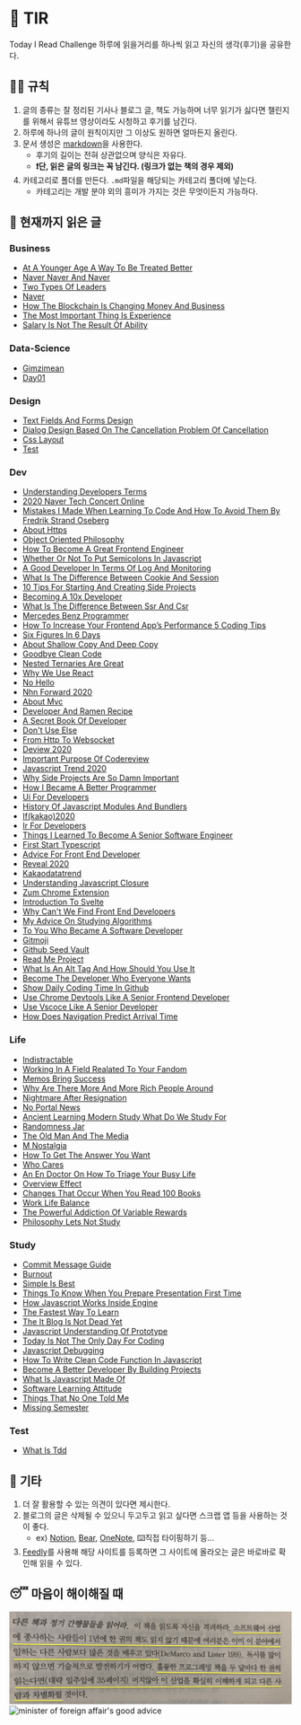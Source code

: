 # 📖 TIR
Today I Read Challenge
하루에 읽을거리를 하나씩 읽고 자신의 생각(후기)을 공유한다.   

## 👩‍⚖️ 규칙  

1. 글의 종류는 잘 정리된 기사나 블로그 글, 책도 가능하며 너무 읽기가 싫다면 챌린지를 위해서 유튜브 영상이라도 시청하고 후기를 남긴다. 
2. 하루에 하나의 글이 원칙이지만 그 이상도 원하면 얼마든지 올린다. 
3. 문서 생성은 [markdown](https://gist.github.com/ihoneymon/652be052a0727ad59601)을 사용한다.   
    - 후기의 길이는 전혀 상관없으며 양식은 자유다.  
    - **❗단, 읽은 글의 링크는 꼭 남긴다. (링크가 없는 책의 경우 제외)** 
4. 카테고리로 폴더를 만든다. `.md`파일을 해당되는 카테고리 폴더에 넣는다.   
    - 카테고리는 개발 분야 외의 흥미가 가지는 것은 무엇이든지 가능하다.   

## 📰 현재까지 읽은 글  
### Business

- [At A Younger Age A Way To Be Treated Better](Business/at-a-younger-age-a-way-to-be-treated-better.md)
- [Naver Naver And Naver](Business/naver-naver-and-naver.md)
- [Two Types Of Leaders](Business/two-types-of-leaders.md)
- [Naver](Business/naver.md)
- [How The Blockchain Is Changing Money And Business](Business/how-the-blockchain-is-changing-money-and-business.md)
- [The Most Important Thing Is Experience](Business/the-most-important-thing-is-experience.md)
- [Salary Is Not The Result Of Ability](Business/Salary-is-not-the-result-of-ability..md)

### Data-Science

- [Gimzimean](Data-Science/GIMZIMEAN.md)
- [Day01](Data-Science/Day01.md)

### Design

- [Text Fields And Forms Design](Design/text-fields-and-forms-design.md)
- [Dialog Design Based On The Cancellation Problem Of Cancellation](Design/dialog-design-based-on-the-cancellation-problem-of-cancellation.md)
- [Css Layout](Design/css-layout.md)
- [Test](Design/test.md)

### Dev

- [Understanding Developers Terms](Dev/understanding-developers-terms.md)
- [2020 Naver Tech Concert Online](Dev/2020-naver-tech-concert-online.md)
- [Mistakes I Made When Learning To Code And How To Avoid Them By Fredrik Strand Oseberg](Dev/mistakes-i-made-when-learning-to-code-and-how-to-avoid-them-by-fredrik-strand-oseberg.md)
- [About Https](Dev/about-https.md)
- [Object Oriented Philosophy](Dev/object-oriented-philosophy.md)
- [How To Become A Great Frontend Engineer](Dev/how-to-become-a-great-frontend-engineer.md)
- [Whether Or Not To Put Semicolons In Javascript](Dev/whether-or-not-to-put-semicolons-in-javaScript.md)
- [A Good Developer In Terms Of Log And Monitoring](Dev/a-good-developer-in-terms-of-log-and-monitoring.md)
- [What Is The Difference Between Cookie And Session](Dev/what-is-the-difference-between-cookie-and-session.md)
- [10 Tips For Starting And Creating Side Projects](Dev/10-tips-for-starting-and-creating-side-projects.md)
- [Becoming A 10x Developer](Dev/becoming-a-10x-developer.md)
- [What Is The Difference Between Ssr And Csr](Dev/what-is-the-difference-between-SSR-and-CSR.md)
- [Mercedes Benz Programmer](Dev/mercedes-benz-programmer.md)
- [How To Increase Your Frontend App’s Performance 5 Coding Tips](Dev/how-to-increase-your-frontend-app’s-performance-5-coding-tips.md)
- [Six Figures In 6 Days](Dev/six-figures-in-6-days.md)
- [About Shallow Copy And Deep Copy](Dev/about-shallow-copy-and-deep-copy.md)
- [Goodbye Clean Code](Dev/goodbye-clean-code.md)
- [Nested Ternaries Are Great](Dev/nested-ternaries-are-great.md)
- [Why We Use React](Dev/why-we-use-react.md)
- [No Hello](Dev/no-hello.md)
- [Nhn Forward 2020](Dev/nhn-forward-2020.md)
- [About Mvc](Dev/about-mvc.md)
- [Developer And Ramen Recipe](Dev/developer-and-ramen-recipe.md)
- [A Secret Book Of Developer](Dev/a-secret-book-of-developer.md)
- [Don't Use Else](Dev/don't-use-else.md)
- [From Http To Websocket](Dev/from-HTTP-to-WEBSOCKET.md)
- [Deview 2020](Dev/deview-2020.md)
- [Important Purpose Of Codereview](Dev/important-purpose-of-codereview.md)
- [Javascript Trend 2020](Dev/javascript-trend-2020.md)
- [Why Side Projects Are So Damn Important](Dev/why-side-projects-are-so-damn-important.md)
- [How I Became A Better Programmer](Dev/how-i-became-a-better-programmer.md)
- [Ui For Developers](Dev/ui-for-developers.md)
- [History Of Javascript Modules And Bundlers](Dev/history-of-javascript-modules-and-bundlers.md)
- [If(kakao)2020](Dev/if(kakao)2020.md)
- [Ir For Developers](Dev/ir-for-developers.md)
- [Things I Learned To Become A Senior Software Engineer](Dev/things-i-learned-to-become-a-senior-software-engineer.md)
- [First Start Typescript](Dev/first-start-typescript.md)
- [Advice For Front End Developer](Dev/advice-for-front-end-developer.md)
- [Reveal 2020](Dev/reveal-2020.md)
- [Kakaodatatrend](Dev/kakaodatatrend.md)
- [Understanding Javascript Closure](Dev/understanding-javascript-closure.md)
- [Zum Chrome Extension](Dev/zum-chrome-extension.md)
- [Introduction To Svelte](Dev/introduction-to-svelte.md)
- [Why Can't We Find Front End Developers](Dev/why-can't-we-find-front-end-developers.md)
- [My Advice On Studying Algorithms](Dev/my-advice-on-studying-algorithms.md)
- [To You Who Became A Software Developer](Dev/to-you-who-became-a-software-developer.md)
- [Gitmoji](Dev/gitmoji.md)
- [Github Seed Vault](Dev/github-seed-vault.md)
- [Read Me Project](Dev/read-me-project.md)
- [What Is An Alt Tag And How Should You Use It](Dev/what-is-an-alt-tag-and-how-should-you-use-it.md)
- [Become The Developer Who Everyone Wants](Dev/become-the-developer-who-everyone-wants.md)
- [Show Daily Coding Time In Github](Dev/show-daily-coding-time-in-github.md)
- [Use Chrome Devtools Like A Senior Frontend Developer](Dev/use-chrome-devTools-like-a-senior-frontend-developer.md)
- [Use Vscoce Like A Senior Developer](Dev/use-vscoce-like-a-senior-developer.md)
- [How Does Navigation Predict Arrival Time](Dev/how-does-navigation-predict-arrival-time.md)

### Life

- [Indistractable](Life/indistractable.md)
- [Working In A Field Realated To Your Fandom](Life/working-in-a-field-realated-to-your-fandom.md)
- [Memos Bring Success](Life/memos-bring-success.md)
- [Why Are There More And More Rich People Around](Life/why-are-there-more-and-more-rich-people-around.md)
- [Nightmare After Resignation](Life/nightmare-after-resignation.md)
- [No Portal News](Life/no-portal-news.md)
- [Ancient Learning Modern Study What Do We Study For](Life/ancient-learning-modern-study-what-do-we-study-for.md)
- [Randomness Jar](Life/randomness-jar.md)
- [The Old Man And The Media](Life/the-old-man-and-the-media.md)
- [M Nostalgia](Life/m-nostalgia.md)
- [How To Get The Answer You Want](Life/how-to-get-the-answer-you-want.md)
- [Who Cares](Life/who-cares.md)
- [An En Doctor On How To Triage Your Busy Life](Life/an-en-doctor-on-how-to-triage-your-busy-life.md)
- [Overview Effect](Life/overview-effect.md)
- [Changes That Occur When You Read 100 Books](Life/changes-that-occur-when-you-read-100-books.md)
- [Work Life Balance](Life/work-life-balance.md)
- [The Powerful Addiction Of Variable Rewards](Life/the-powerful-addiction-of-variable-rewards.md)
- [Philosophy Lets Not Study](Life/philosophy-lets-not-study.md)

### Study

- [Commit Message Guide](Study/commit-message-guide.md)
- [Burnout](Study/burnout.md)
- [Simple Is Best](Study/simple-is-best.md)
- [Things To Know When You Prepare Presentation First Time](Study/things-to-know-when-you-prepare-presentation-first-time.md)
- [How Javascript Works Inside Engine](Study/how-javascript-works-inside-engine.md)
- [The Fastest Way To Learn](Study/the-fastest-way-to-learn.md)
- [The It Blog Is Not Dead Yet](Study/the-IT-blog-is-not-dead-yet.md)
- [Javascript Understanding Of Prototype](Study/javascript-understanding-of-prototype.md)
- [Today Is Not The Only Day For Coding](Study/today-is-not-the-only-day-for-coding.md)
- [Javascript Debugging](Study/javascript-debugging.md)
- [How To Write Clean Code Function In Javascript](Study/how-to-write-clean-code-function-in-javascript.md)
- [Become A Better Developer By Building Projects](Study/become-a-better-developer-by-building-projects.md)
- [What Is Javascript Made Of](Study/what-is-javascript-made-of.md)
- [Software Learning Attitude](Study/software-learning-attitude.md)
- [Things That No One Told Me](Study/things-that-no-one-told-me.md)
- [Missing Semester](Study/missing-semester.md)

### Test

- [What Is Tdd](Test/what-is-TDD.md)

## 💬 기타  
1. 더 잘 활용할 수 있는 의견이 있다면 제시한다.  
2. 블로그의 글은 삭제될 수 있으니 두고두고 읽고 싶다면 스크랩 앱 등을 사용하는 것이 좋다.  
    - ex) [Notion](https://www.notion.so/), [Bear](https://bear.app/), [OneNote](https://www.onenote.com/), ⌨️직접 타이핑하기 등...
3. [Feedly](https://feedly.com/)를 사용해 해당 사이트를 등록하면 그 사이트에 올라오는 글은 바로바로 확인해 읽을 수 있다.   


## 😴 마음이 해이해질 때 

![code-complete2](img/IMG_7770.jpg)
![minister of foreign affair's good advice](img/kang.png)
